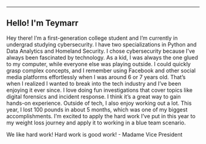 

---
## Hello! I'm Teymarr
Hey there! I’m a first-generation college student and I’m currently in undergrad studying cybersecurity. I have two specializations in Python and Data Analytics and Homeland Security. I chose cybersecurity because I’ve always been fascinated by technology. As a kid, I was always the one glued to my computer, while everyone else was playing outside. I could quickly grasp complex concepts, and I remember using Facebook and other social media platforms effortlessly when I was around 6 or 7 years old. That’s when I realized I wanted to break into the tech industry and I’ve been enjoying it ever since. I love doing fun investigations that cover topics like digital forensics and incident response. I think it’s a great way to gain hands-on experience. Outside of tech, I also enjoy working out a lot. This year, I lost 100 pounds in about 5 months, which was one of my biggest accomplishments. I’m excited to apply the hard work I’ve put in this year to my weight loss journey and apply it to working in a blue team scenario.

We like hard work! Hard work is good work! - Madame Vice President
